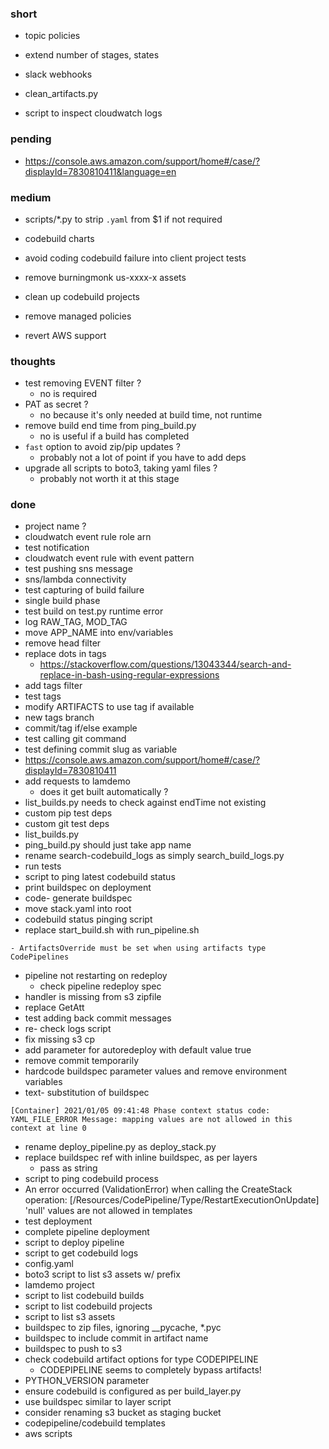 ### short

- topic policies

- extend number of stages, states

- slack webhooks

- clean_artifacts.py
- script to inspect cloudwatch logs

### pending

- https://console.aws.amazon.com/support/home#/case/?displayId=7830810411&language=en

### medium

- scripts/*.py to strip `.yaml` from $1 if not required
- codebuild charts

- avoid coding codebuild failure into client project tests
- remove burningmonk us-xxxx-x assets
- clean up codebuild projects
- remove managed policies
- revert AWS support

### thoughts

- test removing EVENT filter ?
  - no is required
- PAT as secret ?
  - no because it's only needed at build time, not runtime
- remove build end time from ping_build.py
  - no is useful if a build has completed
- `fast` option to avoid zip/pip updates ?
  - probably not a lot of point if you have to add deps
- upgrade all scripts to boto3, taking yaml files ?
  - probably not worth it at this stage

### done

- project name ?
- cloudwatch event rule role arn
- test notification
- cloudwatch event rule with event pattern
- test pushing sns message
- sns/lambda connectivity
- test capturing of build failure
- single build phase
- test build on test.py runtime error
- log RAW_TAG, MOD_TAG
- move APP_NAME into env/variables
- remove head filter
- replace dots in tags
  - https://stackoverflow.com/questions/13043344/search-and-replace-in-bash-using-regular-expressions
- add tags filter
- test tags
- modify ARTIFACTS to use tag if available
- new tags branch
- commit/tag if/else example
- test calling git command
- test defining commit slug as variable
- https://console.aws.amazon.com/support/home#/case/?displayId=7830810411
- add requests to lamdemo
  - does it get built automatically ?
- list_builds.py needs to check against endTime not existing
- custom pip test deps
- custom git test deps
- list_builds.py
- ping_build.py should just take app name
- rename search-codebuild_logs as simply search_build_logs.py
- run tests
- script to ping latest codebuild status
- print buildspec on deployment
- code- generate buildspec
- move stack.yaml into root
- codebuild status pinging script
- replace start_build.sh with run_pipeline.sh

```
- ArtifactsOverride must be set when using artifacts type CodePipelines
```

- pipeline not restarting on redeploy
  - check pipeline redeploy spec
- handler is missing from s3 zipfile
- replace GetAtt
- test adding back commit messages
- re- check logs script
- fix missing s3 cp
- add parameter for autoredeploy with default value true
- remove commit temporarily
- hardcode buildspec parameter values and remove environment variables
- text- substitution of buildspec

```
[Container] 2021/01/05 09:41:48 Phase context status code: YAML_FILE_ERROR Message: mapping values are not allowed in this context at line 0
```

- rename deploy_pipeline.py as deploy_stack.py
- replace buildspec ref with inline buildspec, as per layers
  - pass as string
- script to ping codebuild process
- An error occurred (ValidationError) when calling the CreateStack operation: [/Resources/CodePipeline/Type/RestartExecutionOnUpdate] 'null' values are not allowed in templates
- test deployment
- complete pipeline deployment
- script to deploy pipeline
- script to get codebuild logs
- config.yaml
- boto3 script to list s3 assets w/ prefix
- lamdemo project
- script to list codebuild builds
- script to list codebuild projects
- script to list s3 assets
- buildspec to zip files, ignoring __pycache, *.pyc
- buildspec to include commit in artifact name
- buildspec to push to s3
- check codebuild artifact options for type CODEPIPELINE
  - CODEPIPELINE seems to completely bypass artifacts!
- PYTHON_VERSION parameter
- ensure codebuild is configured as per build_layer.py
- use buildspec similar to layer script
- consider renaming s3 bucket as staging bucket
- codepipeline/codebuild templates
- aws scripts

